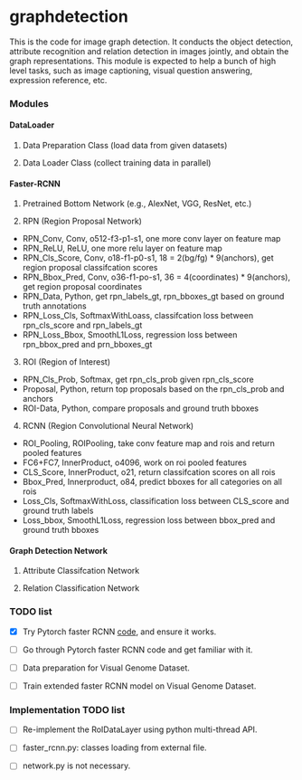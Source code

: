 # graphdetection

This is the code for image graph detection. It conducts the object detection, attribute recognition and relation detection in images jointly, and obtain the graph representations. This module is expected to help a bunch of high level tasks, such as image captioning, visual question answering, expression reference, etc.

### Modules

#### DataLoader

1. Data Preparation Class (load data from given datasets)

2. Data Loader Class (collect training data in parallel)

#### Faster-RCNN

1. Pretrained Bottom Network (e.g., AlexNet, VGG, ResNet, etc.) 

2. RPN (Region Proposal Network)

- RPN_Conv, Conv, o512-f3-p1-s1, one more conv layer on feature map
- RPN_ReLU, ReLU, one more relu layer on feature map
- RPN_Cls_Score, Conv, o18-f1-p0-s1, 18 = 2(bg/fg) * 9(anchors), get region proposal classifcation scores
- RPN_Bbox_Pred, Conv, o36-f1-po-s1, 36 = 4(coordinates) * 9(anchors), get region proposal coordinates
- RPN_Data, Python, get rpn_labels_gt, rpn_bboxes_gt based on ground truth annotations
- RPN_Loss_Cls, SoftmaxWithLoass, classifcation loss between rpn_cls_score and rpn_labels_gt
- RPN_Loss_Bbox, SmoothL1Loss, regression loss between rpn_bbox_pred and prn_bboxes_gt

3. ROI (Region of Interest)

- RPN_Cls_Prob, Softmax, get rpn_cls_prob given rpn_cls_score
- Proposal, Python, return top proposals based on the rpn_cls_prob and anchors
- ROI-Data, Python, compare proposals and ground truth bboxes

4. RCNN (Region Convolutional Neural Network)

- ROI_Pooling, ROIPooling, take conv feature map and rois and return pooled features
- FC6+FC7, InnerProduct, o4096, work on roi pooled features
- CLS_Score, InnerProduct, o21, return classifcation scores on all rois
- Bbox_Pred, Innerproduct, o84, predict bboxes for all categories on all rois
- Loss_Cls, SoftmaxWithLoss, classification loss between CLS_score and ground truth labels
- Loss_bbox, SmoothL1Loss, regression loss between bbox_pred and ground truth bboxes

#### Graph Detection Network

1. Attribute Classifcation Network

2. Relation Classification Network

### TODO list

- [x] Try Pytorch faster RCNN [code](https://github.com/longcw/faster_rcnn_pytorch), and ensure it works.
- [ ] Go through Pytorch faster RCNN code and get familiar with it.
- [ ] Data preparation for Visual Genome Dataset.
- [ ] Train extended faster RCNN model on Visual Genome Dataset.


### Implementation TODO list

- [ ] Re-implement the RoIDataLayer using python multi-thread API.
- [ ] faster_rcnn.py: classes loading from external file. 
- [ ] network.py is not necessary.


